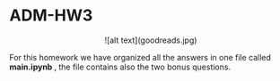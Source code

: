 # ADM-HW3
<p align="center">
  ![alt text](goodreads.jpg) </center>
 </p>
For this homework we have organized all the answers in one file called <b>main.ipynb </b>, the file contains also the two bonus questions.

